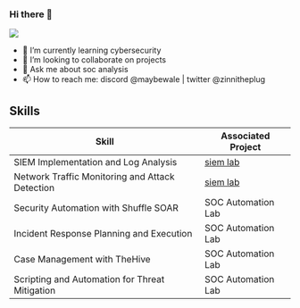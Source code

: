 ### Hi there 👋
<a href="https://www.linkedin.com/in/waleifeacho/"><img src="https://img.shields.io/badge/-LinkedIn-0072b1?&style=for-the-badge&logo=linkedin&logoColor=white" /></a>


- 🌱 I’m currently learning cybersecurity
- 👯 I’m looking to collaborate on projects
- 💬 Ask me about soc analysis
- 📫 How to reach me: discord @maybewale | twitter @zinnitheplug


## Skills

| Skill                                         | Associated Project         |
|-----------------------------------------------|----------------------------|
| SIEM Implementation and Log Analysis          | <a href="https://github.com/maybewale/siem-lab">siem lab</a>|
| Network Traffic Monitoring and Attack Detection | <a href="https://github.com/maybewale/siem-lab">siem lab</a>|
| Security Automation with Shuffle SOAR         | SOC Automation Lab|
| Incident Response Planning and Execution      | SOC Automation Lab|
| Case Management with TheHive                  | SOC Automation Lab|
| Scripting and Automation for Threat Mitigation | SOC Automation Lab|
